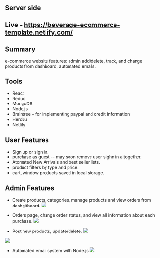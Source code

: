 ## Server side
 
## Live - https://beverage-ecommerce-template.netlify.com/
 
## Summary
e-commerce website features: admin add/delete, track, and change products from  dashboard, automated emails. 

## Tools
 - React
 - Redux
 - MongoDB 
 - Node.js
 - Braintree – for implementing paypal and credit information
 - Heroku
 - Netlify
 
 ## User Features
 - Sign up or sign in. 
 - purchase as guest -- may soon remove user sighn in altogether. 
 - Atomated New Arrivals and best seller lists.
 - product filters by type and price.
 - cart, window products saved in local storage.
 
 ## Admin Features
 - Create products, categories, manage products and view orders from dashgitboard.
 ![](https://i.imgur.com/Z2TRd4W.png)
 
- Orders page, change order status, and view all information about each purchase. 
 ![](https://i.imgur.com/R0GVV7I.png)
 
- Post new products, update/delete. 
 ![](https://i.imgur.com/90Jdz0L.png)
 
 ![](https://i.imgur.com/YWyKBEO.png)
 
 - Automated email system with Node.js 
 ![](https://i.imgur.com/XvvG6Yk.png)

